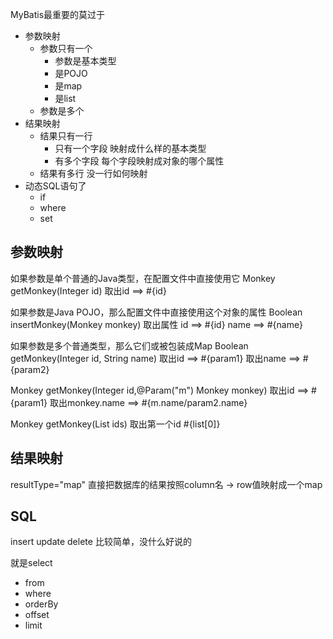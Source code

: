 MyBatis最重要的莫过于
- 参数映射
  - 参数只有一个
    - 参数是基本类型
    - 是POJO
    - 是map
    - 是list
  - 参数是多个
- 结果映射
  - 结果只有一行
    - 只有一个字段
      映射成什么样的基本类型
    - 有多个字段
      每个字段映射成对象的哪个属性
  - 结果有多行
    没一行如何映射
- 动态SQL语句了
  - if
  - where
  - set

## 参数映射
如果参数是单个普通的Java类型，在配置文件中直接使用它
Monkey getMonkey(Integer id)
  取出id ==> #{id}

如果参数是Java POJO，那么配置文件中直接使用这个对象的属性
Boolean insertMonkey(Monkey monkey)
  取出属性
    id ==> #{id}
    name ==> #{name}

如果参数是多个普通类型，那么它们或被包装成Map
Boolean getMonkey(Integer id, String name)
  取出id ==> #{param1}
  取出name ==> #{param2} 

Monkey getMonkey(Integer id,@Param("m") Monkey monkey)
  取出id ==> #{param1} 
  取出monkey.name ==> #{m.name/param2.name} 

Monkey getMonkey(List<Integer> ids)
  取出第一个id #{list[0]}
  
## 结果映射
resultType="map"
直接把数据库的结果按照column名 -> row值映射成一个map

## SQL
insert update delete 比较简单，没什么好说的

就是select
- from
- where
- orderBy
- offset
- limit

